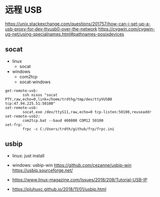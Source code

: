 # 远程 USB


https://unix.stackexchange.com/questions/201757/how-can-i-set-up-a-usb-proxy-for-dev-ttyusb0-over-the-network
https://cygwin.com/cygwin-ug-net/using-specialnames.html#pathnames-posixdevices

## socat

- linux
  - socat
- windows
  - com2tcp
  - socat-windows

```make
get-remote-usb:
        ssh nixos "socat PTY,raw,echo=0,link=/home/trdthg/tmp/dev/ttyVUSB0 tcp:47.94.225.51:50100"
set-remote-usb:
        socat.exe /dev/ttyS11,raw,echo=0 tcp-listen:50100,reuseaddr
set-remote-usb2:
        com2tcp.bat --baud 460800 COM12 50100
set-frp:
        frpc -c C:/Users/trdth/github/frp/frpc.ini
```

## usbip

- linux: just install
- windows: usbip-win https://github.com/cezanne/usbip-win
https://usbip.sourceforge.net/

- https://www.linux-magazine.com/Issues/2018/208/Tutorial-USB-IP
- https://pluhuxc.github.io/2018/11/01/usbip.html
